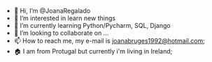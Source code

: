 - 👋 Hi, I’m @JoanaRegalado
- 👀 I’m interested in learn new things
- 🌱 I’m currently learning Python/Pycharm, SQL, Django 
- 💞️ I’m looking to collaborate on ...
- 📫 How to reach me, my e-mail is joanabruges1992@hotmail.com;
- 🏠 I am from Protugal but currently i'm living in Ireland;

<!---
JoanaRegalado/JoanaRegalado is a ✨ special ✨ repository because its `README.md` (this file) appears on your GitHub profile.
You can click the Preview link to take a look at your changes.
--->
